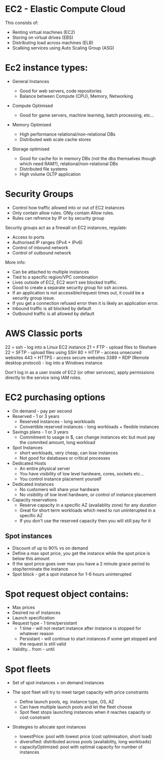 # EC2 - Elastic Compute Cloud

This consists of:

* Renting virtual machines (EC2)
* Storing on virtual drives (EBS)
* Distributing load across machines (ELB)
* Scalking services using Auto Scaling Group (ASG)

# Ec2 instance types:

* General Instances
  * Good for web servers, code repositories
  * Balance between Compute (CPU), Memory, Networking

* Compute Optimised
  * Good for game servers, machine learning, batch processing, etc...

* Memory Optimised
  * High performance relational/non-relational DBs
  * Distributed web scale cache stores

* Storage optimised
  * Good for cache for in memory DBs (not the dbs themselves though which need RAM?), relational/non-relational DBs
  * Distributed file systems
  * High volume OLTP application

# Security Groups

* Control how traffic allowed into or out of EC2 instances
* Only contain allow rules. ONly contain Allow rules.
* Rules can refrence by IP or by security group

Security groups act as a firewall on EC2 instances, regulate:

* Access to ports
* Authorised IP ranges (IPv4 + IPv6)
* Control of inbound network
* Control of outbound network

More info:

* Can be attached to multiple instances
* Tied to a specific region/VPC combination
* Lives outside of EC2, EC2 won't see blocked traffic.
* Good to create a separate security group for ssh access.
* If an application is not accessible/request times out, it could be a security group issue.
* If you get a connection refused error then it is likely an application error.
* Inbound traffic is all blocked by default
* Outbound traffic is all allowed by default

# AWS Classic ports

22 = ssh - log into a Linux EC2 instance
21 = FTP - upload files to fileshare
22 = SFTP - upload files using SSH
80 = HTTP - access unsecured websites
443 = HTTPS - access secure websites
3389 = RDP (Remote desktop protocol) - log into a Windows instance

Don't log in as a user inside of EC2 (or other services), apply permissions directly to the service ising IAM roles.

# EC2 purchasing options

* On demand - pay per second
* Reserved - 1 or 3 years
  * Reserved instances - long workloads
  * Convertible reserved instances - long workloads + flexible instances
* Savings plans - 1 or 3 years
  * Commitment to usage in $, can change instances etc but must pay the commited amount, long workload
* Spot Instances
  * short workloads, very cheap, can lose instances
  * Not good for databases or critical processes
* Dedicated Hosts
  * An entire physical server
  * You have visibility of low level hardware, cores, sockets etc...
  * You control instance placement yourself
* Dedicated instances
  * No customers will share your hardware
  * No visibility of low level hardware, or control of instance placement
* Capacity reservations 
  * Reserve capacity in a specific AZ (availablity zone) for any duration
  * Great for short term workloads which need to run uninterupted in a specific AZ
  * If you don't use the reserved capacity then you will still pay for it

## Spot instances

* Discount of up to 90% vs on demand
* Define a max spot price, you get the instance while the spot price is below this amount
* If the spot  price goes over max you have a 2 minute grace period to stop/terminate the instance
* Spot block - get a spot instance for 1-6 hours uninterupted

# Spot request object contains:
  * Max prices
  * Desired no of instances
  * Launch specification
  * Request type - 1 time/persistant
    * 1 time - will not restart instance after instance is stopped for whatever reason
    * Persistant - will continue to start instances if some get stopped and the request is still valid
  * Validity... from - until

# Spot fleets

* Set of spot instances + on demand instances

* The spot fleet will try to meet target capacity with price constraints
  * Define launch pools, eg. instance type, OS, AZ
  * Can have multiple launch pools and let the fleet choose
  * Spot fleet stops launching instances when it reaches capacity or cost constraint
* Strategies to allocate spot instances
  * lowestPrice: pool with lowest price (cost optimisation, short load)
  * diversified: distributed across pools (availability, long workloads)
  * capacityOptimized: pool with optimal capacity for number of instances
